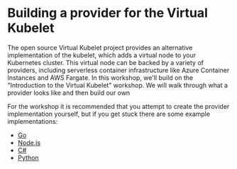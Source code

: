 # Building a provider for the Virtual Kubelet
The open source Virtual Kubelet project provides an alternative implementation of the kubelet, which adds a virtual node to your Kubernetes cluster. This virtual node can be backed by a variety of providers, including serverless container infrastructure like Azure Container Instances and AWS Fargate. In this workshop, we'll build on the "Introduction to the Virtual Kubelet" workshop. We will walk through what a provider looks like and then build our own

For the workshop it is recommended that you attempt to create the provider implementation yourself, but if you get stuck there are some example implementations:

 * [Go](https://github.com/stuartleeks/virtual-kubelet-web-mock-go)
 * [Node.js](https://github.com/stuartleeks/virtual-kubelet-web-mock-nodejs)
 * [C#](https://github.com/stuartleeks/virtual-kubelet-web-mock-csharp)
 * [Python](https://github.com/stuartleeks/virtual-kubelet-web-mock-python)
